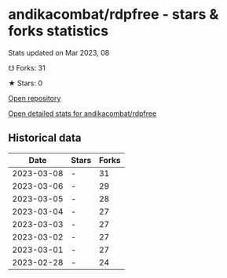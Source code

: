# andikacombat/rdpfree - stars & forks statistics

Stats updated on Mar 2023, 08

☋ Forks: 31

★ Stars: 0

[Open repository](https://github.com/andikacombat/rdpfree)

[Open detailed stats for andikacombat/rdpfree](https://reviewgithub.com/rep/andikacombat/rdpfree)

## Historical data
| Date | Stars | Forks |
|------|-------|-------|
| 2023-03-08 | - | 31 | 
| 2023-03-06 | - | 29 | 
| 2023-03-05 | - | 28 | 
| 2023-03-04 | - | 27 | 
| 2023-03-03 | - | 27 | 
| 2023-03-02 | - | 27 | 
| 2023-03-01 | - | 27 | 
| 2023-02-28 | - | 24 | 

